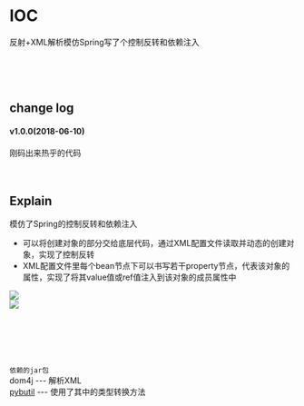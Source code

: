 # IOC
反射+XML解析模仿Spring写了个控制反转和依赖注入
  
<br>
<br>
<br>
  
## change log

#### v1.0.0(2018-06-10)  
刚码出来热乎的代码
<br>
<br>
<br>
## Explain
模仿了Spring的控制反转和依赖注入
* 可以将创建对象的部分交给底层代码，通过XML配置文件读取并动态的创建对象，实现了控制反转  
* XML配置文件里每个bean节点下可以书写若干property节点，代表该对象的属性，实现了将其value值或ref值注入到该对象的成员属性中   

![](https://pyb001.oss-cn-shenzhen.aliyuncs.com/IOC/root.PNG?x-oss-process=style/blogImg)  
![](https://pyb001.oss-cn-shenzhen.aliyuncs.com/IOC/test1.PNG?x-oss-process=style/blogImg)  
<br>
<br>
<br>
<br>
<br>

`依赖的jar包`  
dom4j --- 解析XML  
[pybutil](https://github.com/skypyb/crudUtils) --- 使用了其中的类型转换方法
